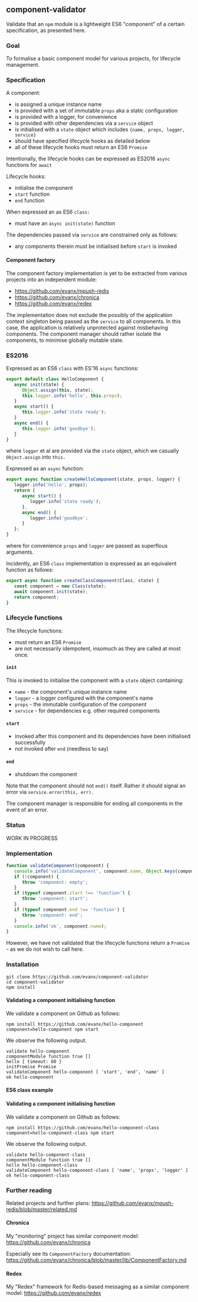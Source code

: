
## component-validator

Validate that an `npm` module is a lightweight ES6 "component" of a certain specification, as presented here.

### Goal

To formalise a basic component model for various projects, for lifecycle management.


### Specification

A component:
- is assigned a unique instance name
- is provided with a set of immutable `props` aka a static configuration
- is provided with a logger, for convenience
- is provided with other dependencies via a `service` object
- is initialised with a `state` object which includes `{name, props, logger, service}`
- should have specified lifecycle hooks as detailed below
- all of these lifecycle hooks must return an ES6 `Promise`

Intentionally, the lifecycle hooks can be expressed as ES2016 `async` functions for `await`

Lifecycle hooks:
- initialise the component
- `start` function
- `end` function

When expressed an as ES6 `class:`
- must have an `async init(state)` function

The dependencies passed via `service` are constrained only as follows:
- any components therein must be initialised before `start` is invoked


#### Component factory

The component factory implementation is yet to be extracted from various projects into an independent module:
- https://github.com/evanx/mpush-redis
- https://github.com/evanx/chronica
- https://github.com/evanx/redex

The implementation does not exclude the possibly of the application context singleton being passed as the `service` to all components. In this case, the application is relatively unprotected against misbehaving components. The component manager should rather isolate the components, to minimise globally mutable state.


### ES2016

Expressed as an ES6 `class` with ES'16 `async` functions:
```javascript
export default class HelloComponent {
   async init(state) {
      Object.assign(this, state);
      this.logger.info('hello', this.props);
   }
   async start() {
      this.logger.info('state ready');
   }
   async end() {
      this.logger.info('goodbye');
   }
}
```
where `logger` et al are provided via the `state` object, which we casually `Object.assign` into `this.`

Expressed as an `async` function:
```javascript
export async function createHelloComponent(state, props, logger) {
   logger.info('hello', props);
   return {
      async start() {
         logger.info('state ready');
      },
      async end() {
         logger.info('goodbye';      
      }
   };
}
```
where for convenience `props` and `logger` are passed as superflous arguments.

Incidently, an ES6 `class` implementation is expressed as an equivalent function as follows:
```javascript
export async function createClassComponent(Class, state) {
   const component = new Class(state);
   await component.init(state);
   return component;
}
```

### Lifecycle functions

The lifecycle functions:
- must return an ES6 `Promise`
- are not necessarily idempotent, insomuch as they are called at most once.


#### `init`

This is invoked to initialise the component with a `state` object containing:
- `name` - the component's unique instance name
- `logger` - a logger configured with the component's name
- `props` - the immutable configuration of the component
- `service` - for dependencies e.g. other required components


#### `start`

- invoked after this component and its dependencies have been initialised successfully
- not invoked after `end` (needless to say)


#### `end`

- shutdown the component

Note that the component should not `end()` itself. Rather it should signal an error via `service.error(this, err).`

The component manager is responsible for ending all components in the event of an error.


### Status

WORK IN PROGRESS

### Implementation

```javascript
function validateComponent(component) {
   console.info('validateComponent', component.name, Object.keys(component));
   if (!component) {
      throw 'component: empty';
   }
   if (typeof component.start !== 'function') {
      throw 'component: start';
   }
   if (typeof component.end !== 'function') {
      throw 'component: end';
   }
   console.info('ok', component.name);
}
```

However, we have not validated that the lifecycle functions return a `Promise` - as we do not wish to call here.


### Installation

```shell
git clone https://github.com/evanx/component-validator
cd component-validator
npm install
```

#### Validating a component initialising function

We validate a component on Github as follows:
```shell
npm install https://github.com/evanx/hello-component
component=hello-component npm start
```

We observe the following output.
```
validate hello-component
componentModule function true []
hello { timeout: 60 }
initPromise Promise
validateComponent hello-component [ 'start', 'end', 'name' ]
ok hello-component
```

#### ES6 class example

#### Validating a component initialising function

We validate a component on Github as follows:
```shell
npm install https://github.com/evanx/hello-component-class
component=hello-component-class npm start
```

We observe the following output.
```
validate hello-component-class
componentModule function true []
hello hello-component-class
validateComponent hello-component-class [ 'name', 'props', 'logger' ]
ok hello-component-class
```

### Further reading

Related projects and further plans: https://github.com/evanx/mpush-redis/blob/master/related.md


#### Chronica

My "monitoring" project has similar component model: https://github.com/evanx/chronica

Especially see its `ComponentFactory` documentation: https://github.com/evanx/chronica/blob/master/lib/ComponentFactory.md


#### Redex

My "Redex" framework for Redis-based messaging as a similar component model: https://github.com/evanx/redex
